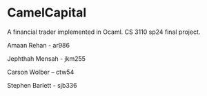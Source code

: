 # CamelCapital
A financial trader implemented in Ocaml. CS 3110 sp24 final project.

Amaan Rehan - ar986

Jephthah Mensah - jkm255

Carson Wolber – ctw54

Stephen Barlett - sjb336